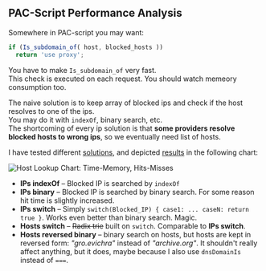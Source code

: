 ## PAC-Script Performance Analysis

Somewhere in PAC-script you may want:

```javascript
if (Is_subdomain_of( host, blocked_hosts ))
  return 'use proxy';
```

You have to make `Is_subdomain_of` very fast.  
This check is executed on each request. You should watch memeory consumption too.

The naive solution is to keep array of blocked ips and check if the host resolves to one of the ips.  
You may do it with `indexOf`, binary search, etc.  
The shortcoming of every ip solution is that __some providers resolve blocked hosts to wrong ips__, so we eventually need list of hosts.

I have tested different [solutions](https://github.com/ilyaigpetrov/anti-censorship-russia/tree/master/pac-generator/src), and depicted [results](./benchmark/Output.txt) in the following chart:

![Host Lookup Chart: Time-Memory, Hits-Misses](./chart/host-lookup-chart.png)

* __IPs indexOf__ – Blocked IP is searched by `indexOf`
* __IPs binary__  – Blocked IP is searched by binary search. For some reason hit time is slightly increased.
* __IPs switch__  – Simply `switch(Blocked_IP) { case1: ... caseN: return true }`. Works even better than binary search. Magic.
* __Hosts switch__ – ~~Radix trie~~ built on `switch`. Comparable to __IPs switch__.
* __Hosts reversed binary__ – binary search on hosts, but hosts are kept in reversed form: _"gro.evichra"_ instead of _"archive.org"_. It shouldn't really affect anything, but it does, maybe because I also use `dnsDomainIs` instead of `===`.

